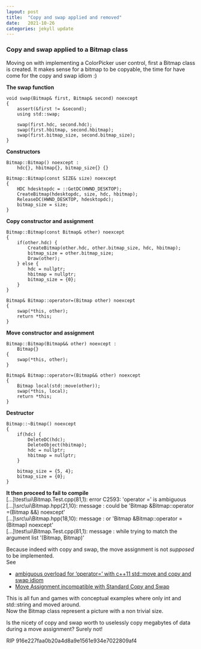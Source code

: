 ```yaml
---
layout: post
title:  "Copy and swap applied and removed"
date:   2021-10-26
categories: jekyll update
---
```


### Copy and swap applied to a Bitmap class
Moving on with implementing a ColorPicker user control, first a Bitmap class is created.
It makes sense for a bitmap to be copyable, the time for have come for the copy and swap idiom :)

**The swap function**

    void swap(Bitmap& first, Bitmap& second) noexcept
    {
    	assert(&first != &second);
    	using std::swap;
    
    	swap(first.hdc, second.hdc);
    	swap(first.hbitmap, second.hbitmap);
    	swap(first.bitmap_size, second.bitmap_size);
    }

**Constructors**

    Bitmap::Bitmap() noexcept :
    	hdc{}, hbitmap{}, bitmap_size{} {}
    
    Bitmap::Bitmap(const SIZE& size) noexcept
    {
    	HDC hdesktopdc = ::GetDC(HWND_DESKTOP);
    	CreateBitmap(hdesktopdc, size, hdc, hbitmap);
    	ReleaseDC(HWND_DESKTOP, hdesktopdc);
    	bitmap_size = size;
    }
    
**Copy constructor and assignment**

    Bitmap::Bitmap(const Bitmap& other) noexcept
    {
    	if(other.hdc) {
    		CreateBitmap(other.hdc, other.bitmap_size, hdc, hbitmap);
    		bitmap_size = other.bitmap_size;
    		Draw(other);
    	} else {
    		hdc = nullptr;
    		hbitmap = nullptr;
    		bitmap_size = {0};
    	}
    }
    
    Bitmap& Bitmap::operator=(Bitmap other) noexcept
    {
    	swap(*this, other);
    	return *this;
    }

**Move constructor and assignment**    

    Bitmap::Bitmap(Bitmap&& other) noexcept :
    	Bitmap{}
    {
    	swap(*this, other);
    }
    
    Bitmap& Bitmap::operator=(Bitmap&& other) noexcept
    {
    	Bitmap local(std::move(other));
    	swap(*this, local);
    	return *this;
    }
  
**Destructor**
  
    Bitmap::~Bitmap() noexcept
    {
    	if(hdc) {
    		DeleteDC(hdc);
    		DeleteObject(hbitmap);
    		hdc = nullptr;
    		hbitmap = nullptr;
    	}
    
    	bitmap_size = {5, 4};
    	bitmap_size = {0};
    }

**It then proceed to fail to compile**  
[...]\test\ui\Bitmap.Test.cpp(81,1): error C2593: 'operator =' is ambiguous  
[...]\src\ui\Bitmap.hpp(21,10): message : could be 'Bitmap &Bitmap::operator =(Bitmap &&) noexcept'  
[...]\src\ui\Bitmap.hpp(18,10): message : or       'Bitmap &Bitmap::operator =(Bitmap) noexcept'  
[...]\test\ui\Bitmap.Test.cpp(81,1): message : while trying to match the argument list '(Bitmap, Bitmap)'

Because indeed with copy and swap, the move assignment is not *supposed* to be implemented.  
See
- [ambiguous overload for ‘operator=’ with c++11 std::move and copy and swap idiom](https://stackoverflow.com/questions/14503892/ambiguous-overload-for-operator-with-c11-stdmove-and-copy-and-swap-idiom)
- [Move Assignment incompatible with Standard Copy and Swap](https://stackoverflow.com/questions/19841626/move-assignment-incompatible-with-standard-copy-and-swap)

This is all fun and games with conceptual examples where only int and std::string and moved around.  
Now the Bitmap class represent a picture with a non trivial size.

Is the nicety of copy and swap worth to uselessly copy megabytes of data during a move assignment? Surely not!

RIP 916e227faa0b20a4d8a9e1561e934e7022809af4

